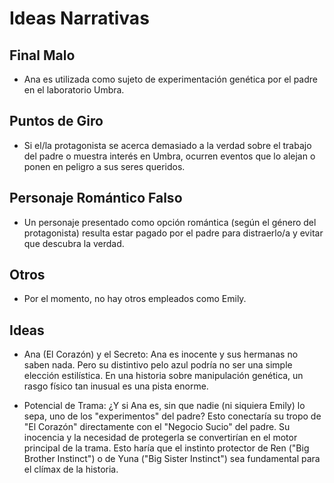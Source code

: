 # Ideas Narrativas

## Final Malo
- Ana es utilizada como sujeto de experimentación genética por el padre en el laboratorio Umbra.

## Puntos de Giro
- Si el/la protagonista se acerca demasiado a la verdad sobre el trabajo del padre o muestra interés en Umbra, ocurren eventos que lo alejan o ponen en peligro a sus seres queridos.

## Personaje Romántico Falso
- Un personaje presentado como opción romántica (según el género del protagonista) resulta estar pagado por el padre para distraerlo/a y evitar que descubra la verdad.

## Otros
- Por el momento, no hay otros empleados como Emily. 

## Ideas
- Ana (El Corazón) y el Secreto: Ana es inocente y sus hermanas no saben nada. Pero su distintivo pelo azul podría no ser una simple elección estilística. En una historia sobre manipulación genética, un rasgo físico tan inusual es una pista enorme.

- Potencial de Trama: ¿Y si Ana es, sin que nadie (ni siquiera Emily) lo sepa, uno de los "experimentos" del padre? Esto conectaría su tropo de "El Corazón" directamente con el "Negocio Sucio" del padre. Su inocencia y la necesidad de protegerla se convertirían en el motor principal de la trama. Esto haría que el instinto protector de Ren ("Big Brother Instinct") o de Yuna ("Big Sister Instinct") sea fundamental para el clímax de la historia.